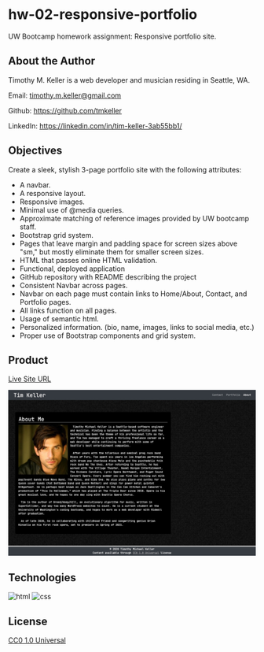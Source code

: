 # hw-02-responsive-portfolio
UW Bootcamp homework assignment: Responsive portfolio site.

## About the Author

Timothy M. Keller is a web developer and musician residing in Seattle, WA.

Email: timothy.m.keller@gmail.com

Github: https://github.com/tmkeller

LinkedIn: https://linkedin.com/in/tim-keller-3ab55bb1/

## Objectives

Create a sleek, stylish 3-page portfolio site with the following attributes:

* A navbar.
* A responsive layout.
* Responsive images.
* Minimal use of @media queries.
* Approximate matching of reference images provided by UW bootcamp staff.
* Bootstrap grid system.
* Pages that leave margin and padding space for screen sizes above "sm," but mostly eliminate them for smaller screen sizes.
* HTML that passes online HTML validation.
* Functional, deployed application
* GitHub repository with README describing the project
* Consistent Navbar across pages.
* Navbar on each page must contain links to Home/About, Contact, and Portfolio pages.
* All links function on all pages.
* Usage of semantic html.
* Personalized information. (bio, name, images, links to social media, etc.)
* Proper use of Bootstrap components and grid system.

## Product

[Live Site URL](https://tmkeller.github.io/hw-02-responsive-portfolio/)

![Index mockup](./images/portfolio-index.jpg)

## Technologies

![html](https://img.shields.io/badge/html-91%25-blue)
![css](https://img.shields.io/badge/css-9%25-red)

## License

[CC0 1.0 Universal](https://creativecommons.org/publicdomain/zero/1.0/)